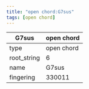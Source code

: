 ```yaml
---
title: "open chord:G7sus"
tags: [open chord]
---
```


|G7sus|open chord|
|---|---|
|type|open chord|
|root_string|6|
|name|G7sus|
|fingering|330011|


